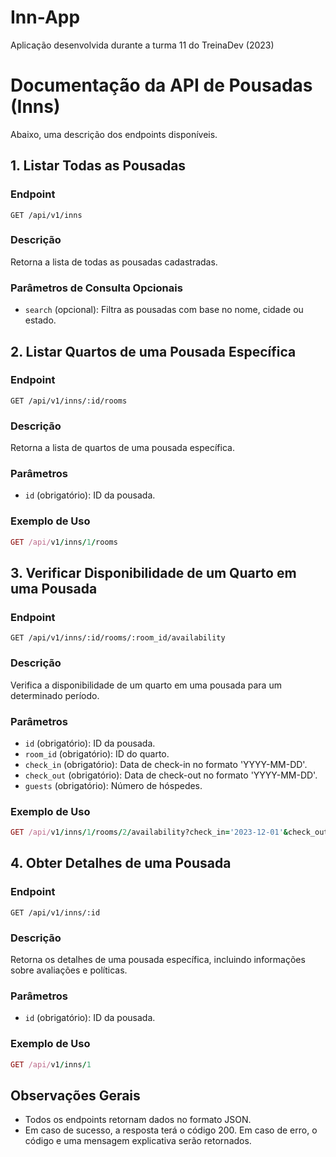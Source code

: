 # Inn-App

Aplicação desenvolvida durante a turma 11 do TreinaDev (2023)

# Documentação da API de Pousadas (Inns)

Abaixo, uma descrição dos endpoints disponíveis.

## 1. Listar Todas as Pousadas

### Endpoint
```
GET /api/v1/inns
```

### Descrição
Retorna a lista de todas as pousadas cadastradas.

### Parâmetros de Consulta Opcionais
- `search` (opcional): Filtra as pousadas com base no nome, cidade ou estado.

## 2. Listar Quartos de uma Pousada Específica

### Endpoint
```
GET /api/v1/inns/:id/rooms
```

### Descrição
Retorna a lista de quartos de uma pousada específica.

### Parâmetros
- `id` (obrigatório): ID da pousada.

### Exemplo de Uso
```ruby
GET /api/v1/inns/1/rooms
```

## 3. Verificar Disponibilidade de um Quarto em uma Pousada

### Endpoint
```
GET /api/v1/inns/:id/rooms/:room_id/availability
```

### Descrição
Verifica a disponibilidade de um quarto em uma pousada para um determinado período.

### Parâmetros
- `id` (obrigatório): ID da pousada.
- `room_id` (obrigatório): ID do quarto.
- `check_in` (obrigatório): Data de check-in no formato 'YYYY-MM-DD'.
- `check_out` (obrigatório): Data de check-out no formato 'YYYY-MM-DD'.
- `guests` (obrigatório): Número de hóspedes.

### Exemplo de Uso
```ruby
GET /api/v1/inns/1/rooms/2/availability?check_in='2023-12-01'&check_out='2023-12-05'&guests=2
```

## 4. Obter Detalhes de uma Pousada

### Endpoint
```
GET /api/v1/inns/:id
```

### Descrição
Retorna os detalhes de uma pousada específica, incluindo informações sobre avaliações e políticas.

### Parâmetros
- `id` (obrigatório): ID da pousada.

### Exemplo de Uso
```ruby
GET /api/v1/inns/1
```

## Observações Gerais
- Todos os endpoints retornam dados no formato JSON.
- Em caso de sucesso, a resposta terá o código 200. Em caso de erro, o código e uma mensagem explicativa serão retornados.
